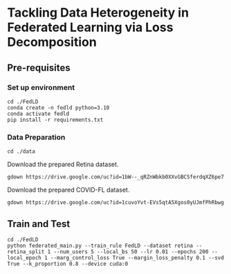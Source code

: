 # Tackling Data Heterogeneity in Federated Learning via Loss Decomposition
## Pre-requisites
### Set up environment
```
cd ./FedLD
conda create -n fedld python=3.10
conda activate fedld
pip install -r requirements.txt
```
### Data Preparation
```
cd ./data
```
Download the prepared Retina dataset.
```
gdown https://drive.google.com/uc?id=1bW--_qRZnWbkb0XXvGBCSferdqXZ6pe7
```
Download the prepared COVID-FL dataset.
```
gdown https://drive.google.com/uc?id=1cuvoYvt-EVs5qtA5Xgos0yUJmfPhRbwg
```
## Train and Test
```
cd ./FedLD
python federated_main.py --train_rule FedLD --dataset retina --retina_split 1 --num_users 5 --local_bs 50 --lr 0.01 --epochs 200 --local_epoch 1 --marg_control_loss True --margin_loss_penalty 0.1 --svd True --k_proportion 0.8 --device cuda:0
```
